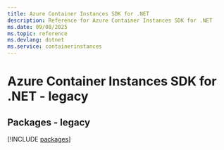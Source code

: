 ```yaml
---
title: Azure Container Instances SDK for .NET
description: Reference for Azure Container Instances SDK for .NET
ms.date: 09/08/2025
ms.topic: reference
ms.devlang: dotnet
ms.service: containerinstances
---
```

# Azure Container Instances SDK for .NET - legacy
## Packages - legacy
[!INCLUDE [packages](container-instances-index.md)]